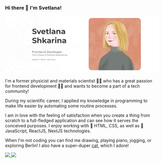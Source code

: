 ### Hi there 👋 I'm Svetlana!

<img src="./gh-header-image.jpg" alt="Svetlana Shkarina">

I'm a former physicist and materials scientist :woman_scientist: who has a great passion for frontend development :woman_technologist: and wants to become a part of a tech community!

During my scientific career, I applied my knowledge in programming to make life easier by automating some routine processes. 

I am in love with the feeling of satisfaction when you create a thing from scratch to a full-fledged application and can see how it serves the conceived purposes. I enjoy working with :older_man: HTML, CSS, as well as :baby: JavaScript, ReactJS, NextJS technologies.

When I'm not coding you can find me drawing, playing piano, jogging, or exploring Berlin! I also have a super-duper <a href="https://www.instagram.com/tonystar.cat" target="_blank">cat</a>, which I adore!

<!-- LinkedIn Contact -->
  <a href="https://www.linkedin.com/in/svetlana-shkarina-ph-d-84a80658" target="_blank">
    <img src="https://img.shields.io/badge/-SVETLANA%20SHKARINA-blue?style=for-the-badge&logo=Linkedin&logoColor=white"/>
  </a>
  
<!-- Email -->
  <a href="mailto:svetlana.n.shkarina@gmail.com">
    <img src="https://img.shields.io/badge/EMAIL-svetlana.n.shkarina@gmail.com-20b2aa?style=for-the-badge"/>
  </a>
  


